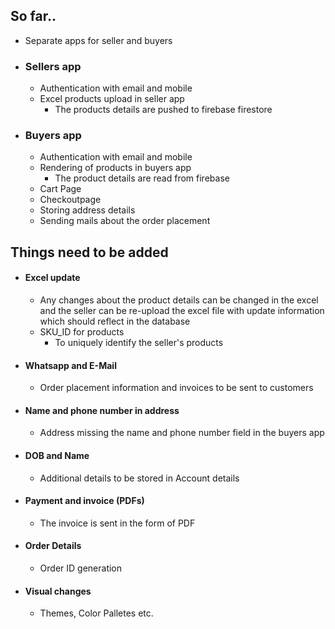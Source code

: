 ## So far..
- Separate apps for seller and buyers
- ### Sellers app
	- Authentication with email and mobile
	- Excel products upload in seller app
		- The products details are pushed to firebase firestore

- ### Buyers app
	- Authentication with email and mobile
	-  Rendering of products in buyers app
		- The product details are read from firebase
	- Cart Page 
	- Checkoutpage 
	- Storing address details
	- Sending mails about the order placement
## Things need to be added
- #### Excel update
	- Any changes about the product details can be changed in the excel and the seller can be re-upload the excel file with update information which should reflect in the database
	-  SKU_ID for products
		- To uniquely identify the seller's products
- #### Whatsapp and E-Mail
	- Order placement information and invoices to be sent to customers
- #### Name and phone number in address
	- Address missing the name and phone number field in the buyers app
- #### DOB and Name
	- Additional details to be stored in Account details
- #### Payment and invoice (PDFs)
	- The invoice is sent in the form of PDF
- #### Order Details
	- Order ID generation
- #### Visual changes
	- Themes, Color Palletes etc. 